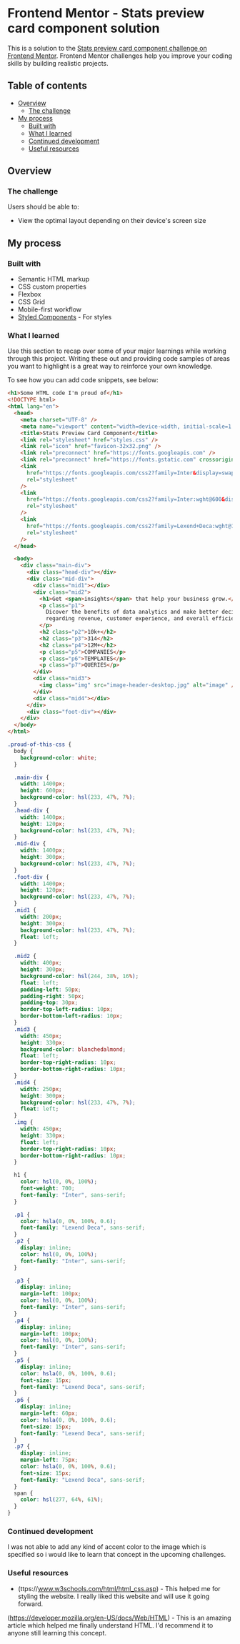 # Frontend Mentor - Stats preview card component solution

This is a solution to the [Stats preview card component challenge on Frontend Mentor](https://www.frontendmentor.io/challenges/stats-preview-card-component-8JqbgoU62). Frontend Mentor challenges help you improve your coding skills by building realistic projects.

## Table of contents

- [Overview](#overview)
  - [The challenge](#the-challenge)
- [My process](#my-process)
  - [Built with](#built-with)
  - [What I learned](#what-i-learned)
  - [Continued development](#continued-development)
  - [Useful resources](#useful-resources)

## Overview

### The challenge

Users should be able to:

- View the optimal layout depending on their device's screen size

## My process

### Built with

- Semantic HTML markup
- CSS custom properties
- Flexbox
- CSS Grid
- Mobile-first workflow
- [Styled Components](https://styled-components.com/) - For styles

### What I learned

Use this section to recap over some of your major learnings while working through this project. Writing these out and providing code samples of areas you want to highlight is a great way to reinforce your own knowledge.

To see how you can add code snippets, see below:

```html
<h1>Some HTML code I'm proud of</h1>
<!DOCTYPE html>
<html lang="en">
  <head>
    <meta charset="UTF-8" />
    <meta name="viewport" content="width=device-width, initial-scale=1.0" />
    <title>Stats Preview Card Component</title>
    <link rel="stylesheet" href="styles.css" />
    <link rel="icon" href="favicon-32x32.png" />
    <link rel="preconnect" href="https://fonts.googleapis.com" />
    <link rel="preconnect" href="https://fonts.gstatic.com" crossorigin />
    <link
      href="https://fonts.googleapis.com/css2?family=Inter&display=swap"
      rel="stylesheet"
    />
    <link
      href="https://fonts.googleapis.com/css2?family=Inter:wght@600&display=swap"
      rel="stylesheet"
    />
    <link
      href="https://fonts.googleapis.com/css2?family=Lexend+Deca:wght@100;200&display=swap"
      rel="stylesheet"
    />
  </head>

  <body>
    <div class="main-div">
      <div class="head-div"></div>
      <div class="mid-div">
        <div class="mid1"></div>
        <div class="mid2">
          <h1>Get <span>insights</span> that help your business grow.</h1>
          <p class="p1">
            Dicover the benefits of data analytics and make better decisions
            regarding revenue, customer experience, and overall efficiency.
          </p>
          <h2 class="p2">10k+</h2>
          <h2 class="p3">314</h2>
          <h2 class="p4">12M+</h2>
          <p class="p5">COMPANIES</p>
          <p class="p6">TEMPLATES</p>
          <p class="p7">QUERIES</p>
        </div>
        <div class="mid3">
          <img class="img" src="image-header-desktop.jpg" alt="image" />
        </div>
        <div class="mid4"></div>
      </div>
      <div class="foot-div"></div>
    </div>
  </body>
</html>
```

```css
.proud-of-this-css {
  body {
    background-color: white;
  }

  .main-div {
    width: 1400px;
    height: 600px;
    background-color: hsl(233, 47%, 7%);
  }
  .head-div {
    width: 1400px;
    height: 120px;
    background-color: hsl(233, 47%, 7%);
  }
  .mid-div {
    width: 1400px;
    height: 300px;
    background-color: hsl(233, 47%, 7%);
  }
  .foot-div {
    width: 1400px;
    height: 120px;
    background-color: hsl(233, 47%, 7%);
  }
  .mid1 {
    width: 200px;
    height: 300px;
    background-color: hsl(233, 47%, 7%);
    float: left;
  }

  .mid2 {
    width: 400px;
    height: 300px;
    background-color: hsl(244, 38%, 16%);
    float: left;
    padding-left: 50px;
    padding-right: 50px;
    padding-top: 30px;
    border-top-left-radius: 10px;
    border-bottom-left-radius: 10px;
  }
  .mid3 {
    width: 450px;
    height: 330px;
    background-color: blanchedalmond;
    float: left;
    border-top-right-radius: 10px;
    border-bottom-right-radius: 10px;
  }
  .mid4 {
    width: 250px;
    height: 300px;
    background-color: hsl(233, 47%, 7%);
    float: left;
  }
  .img {
    width: 450px;
    height: 330px;
    float: left;
    border-top-right-radius: 10px;
    border-bottom-right-radius: 10px;
  }

  h1 {
    color: hsl(0, 0%, 100%);
    font-weight: 700;
    font-family: "Inter", sans-serif;
  }

  .p1 {
    color: hsla(0, 0%, 100%, 0.6);
    font-family: "Lexend Deca", sans-serif;
  }
  .p2 {
    display: inline;
    color: hsl(0, 0%, 100%);
    font-family: "Inter", sans-serif;
  }

  .p3 {
    display: inline;
    margin-left: 100px;
    color: hsl(0, 0%, 100%);
    font-family: "Inter", sans-serif;
  }
  .p4 {
    display: inline;
    margin-left: 100px;
    color: hsl(0, 0%, 100%);
    font-family: "Inter", sans-serif;
  }
  .p5 {
    display: inline;
    color: hsla(0, 0%, 100%, 0.6);
    font-size: 15px;
    font-family: "Lexend Deca", sans-serif;
  }
  .p6 {
    display: inline;
    margin-left: 60px;
    color: hsla(0, 0%, 100%, 0.6);
    font-size: 15px;
    font-family: "Lexend Deca", sans-serif;
  }
  .p7 {
    display: inline;
    margin-left: 75px;
    color: hsla(0, 0%, 100%, 0.6);
    font-size: 15px;
    font-family: "Lexend Deca", sans-serif;
  }
  span {
    color: hsl(277, 64%, 61%);
  }
}
```

### Continued development

I was not able to add any kind of accent color to the image which is specified so i would like to learn that concept in
the upcoming challenges.

### Useful resources

- (ttps://www.w3schools.com/html/html_css.asp) - This helped me for styling the website. I really liked this website and will use it going forward.

(https://developer.mozilla.org/en-US/docs/Web/HTML) - This is an amazing article which helped me finally understand HTML. I'd recommend it to anyone still learning this concept.
